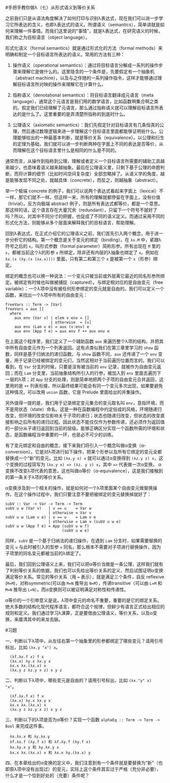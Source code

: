 #手把手教你做λ（七）从形式语义到等价关系

之前我们只是从语法角度解决了如何打印与识别λ表达式，现在我们可以进一步学习它所表达的含义，也即λ表达式的语义。所谓语义（semantics），简单讲就是如何来理解一件事情。而我们这里说的“事情”，就是λ表达式，在研究语义的时候，我们称之为目标语言（object language）。

形式化语义（formal semantics）就是通过形式化的方法（formal methods）来明确和制定一个目标语言所表达的语义。常用的方法有三种：

1. 操作语义（operational semantics）：通过将目标语言分解成一系列的操作步骤来理解它是做什么的。这里隐含的一个条件是，先要假定有一个抽象机（abstract machine），以及与之伴随的一系列操作指令，这样才能够通过理解目标语言所对映的操作来理解它在计算什么。

2. 指称语义（denotational semantics）：将目标语言翻译成元语言（meta language），通常这个元语言是我们用的数学语言，比如函数啊集合啊之类的。假定我们已经理解了元语言，那么通过指称语义就可以理解目标语言所表达的是什么了。这里重要的是弄清楚所指称的到底时什么。

3. 公理语义（axiomatic semantics）：我们先假定针对目标语言有几条恒真的公理，然后通过数理逻辑来进一步理解这个目标语言里面都能够证明些什么。公理能够给出的一种最基本判断，就是等价关系（equivalence）。以公理和衍生的定理为基础，我们就可以进一步判断两种在字面上不同的表达是否等价，从而理解在这个目标语言里什么是相同的什么是不同的。

通常而言，从操作到指称到公理，理解或者定义一个目标语言所需要的辅助工具越来越少，也意味着语义越来越抽象。最后在公理语义里，只剩下基于公理的命题判断，而将计算的细节（比如时间空间复杂度）全部忽略掉了。从语义学的角度，越是能够发现不同之处，就越具体（concrete），而反之，则越抽象（abstract）。

举一个极端 concrete 的例子，我们可以说两个表达式看起来字面上（lexical）不一样，那它们就不一样。但这样一来，所有的理解就都停留在字面上，没有价值（trivial）。反方向极端 abstract 例子，则是所有表达式都等价，都是一个意思。那这样的话，这个语言存在大量冗余（redundant），只留下一个符号不就好了吗？所以，对其中不同分寸的把握，也促成了不同的语义定义。而通过采用不同的形式化方法，则能够从多个层面来解释我们的目标语言，帮助理解。

回到λ表达式，在正式介绍它的公理语义之前，我们首先引入两个概念，用于进一步分析它的结构。第一个概念是关于变元的绑定（binding）。在 `λx.M` 中，紧跟λ符号之后的 `x`，叫形式参数（formal parameter）简称形参。所有出现在 `M` 里的 `x`，都被当前这个λ的形参 `x` 所绑定，除非还有内层的λ抽象也绑定了 `x`。例如在 `λx.(x (λy.(x (λx.x))))` 里面，只有第二和第三个 `x` 是被第一个 `x`（形参）绑定。 

绑定的概念也可以换一种说法：一个变元只被当前或外层离它最近的同名形参所绑定。被绑定有时候也叫做被捕捉（captured）。与绑定相对应的是自由变元（free variable）：一个λ项中没有被任何形参绑定的变元就是自由的。我们可以定义一个函数，来找出一个λ项中所有的自由变元：

    freeVars :: Term -> [Var]
    freeVars = aux []
      where
        aux env (Var v) | elem v env = [] 
                        | otherwise  = [v]
        aux env (Lam v e) = aux (v:env) e
        aux env (App f e) = aux env f ++ aux env e
 
在上面这个程序里，我们定义了一个辅助函数 `aux` 来遍历整个λ项的结构，并把其中所有自由变元作为一个列表返回。这有点类似我们在第三章里学习的 `show` 函数，同样是基于归纳法的递归函数。与 `show` 函数不同，`aux` 还传递了一个 `env` 变量，用于记录已经被绑定的变元们，当然这相对于当前遍历位置而言的。我们可以看到，在 `Var` 分支的时候，只要是没有被当前的 `env` 记录，就被作为自由变元返回；而在 `Lam` 分支里，当前抽象结构所引入的行参，被加入到 `env` 里面去遍历下一层的λ项；对 `App` 分支的处理，则是简单地把两个子项的自由变元合并返回，这里用的是 `++` 列表衔接，所以最终结果可能会有同一个变元多次出现，如果要避免这种情况，可以改用 `union` 函数，它是 Prelude 里面给出的并集操作。

另外值得一提的是，我们用于记录绑定变元集合的变元取名叫 `env`，意指环境，而不是用状态（state）命名。这是一种在函数编程中约定俗成的风格，环境随递归改变，但环境的改变仅影响关于子项的递归；状态也随递归改变，但状态的改变直接影响之后所有的递归过程。因此状态不能仅仅作为参数传递，还必须作为返回值的一部分从子递归返回到当前的层级。能够正确区分实现一个函数所需的环境和状态，是函数编程当中重要的一环，也是必不可少的训练。

有了变元绑定和自由的概念，接下来我们将引入一个概念叫做α变换（α-conversion）。它是对λ项进行如下操作，把某个形参以及所有它绑定的变元全都替换成一个“新”的变元。比如 `(λx.y x) x` 就可以通过α变换得到 `(λz.y z) x`，这个变换的过程简写为 `(λx.y x) => (λz. y z) x`，其中 `=>` 代表做一次α变换。 α变换不改变λ项代表的意思，这也叫做α等价（α-equivalence），这是我们接触到的第一条关于λ项的等价关系。

α变换涉及到一个相关的操作，就是如何对一个λ项里面某个自由变元做替换操作。在这个操作过程中，我们只要注意不要把被绑定的变元替换掉就好了：

    subV :: Var -> Var -> Term -> Term
    subV u w (Var v)   | v == u    = Var w
                       | otherwise = Var v
    subV u w (Lam v e) | v == u    = Lam v e
                       | otherwise = Lam v (subV u w e)
    subV u w (App f e) = App (subV u w f) 
                             (subV u w e)

同样，`subV` 是一个基于归纳法的递归操作，在遇到 `Lam` 分支时，如果需要替换的变元 `u` 与此时被引入的型参 `v` 同名，那么根本不需要对子项进行替换操作，因为子项里的同名变元都被当前的λ绑定了。

最后，我们回到公理语义上来，我们可以把α等价当做是一条公理，这样我们就有了判别等价关系的依据。我们也可以先给出等价关系的定义，然后试图证明α变换满足等价关系。常见的等价关系（用 `=` 表示），就是满足三个条件，自反 reflexive (`M=M`)，对称symmetric(可以由 `M=N` 推导出 `N=M`），传递transitive（可以由 `L=M` 和 `M=N` 推导出 `L=N`）。而α变换则可以被证明满足对称性和传递性。

α等价的一个引申意义是说，λ项中变元的命名不重要，重要的是它的绑定关系。绝大多数的结构化现代程序语言，都符合这个规律，但鲜少有语言正式给出相应的规则和定义。我们通过学习λ演算，正是要借由公理语义，等价关系，以及α变换，来厘清其中的来龙去脉。

#习题

一、判断以下λ项中，从左往右第一个抽象里的形参都绑定了哪些变元？请用引号标出，比如 `(λx.y "x") x`。

      (λf.λx.f x) f x 
      (λx.x) λy.x λx.y x 
      λx.x λx.(λx.x) x 
      (λx.y z λz.y x z) x y z

二、判断以下λ项中，哪些变元是自由的？请用引号标出，比如 `(λx."y" x) "x"`。

      (λf.λx.f x) f x 
      (λx.x) λy.x λx.y x 
      λx.x λx.(λx.x) x 
      (λx.y z λz.y x z) x y z

三、判断以下的λ项是否为α等价？实现一个函数 `alphaEq :: Term -> Term -> Bool` 来完成这件事。

      λx.λx.x 和 λy.λx.y
      λf.λx.f (λy.f x) 和 λf.λy.f (λy.f x) 
      λx.λy.x y 和 λy.λx.y x 
      λx.x λx.(λx.x) x 和 λx.x λy.(λx.x) y

四、在本章给出的α变换的定义中，我们注意到有一个条件就是要替换为“新”（也即原λ项中没有出现过）的变元，实际上这个条件其实过于严格（充分非必要），什么才是一个恰到好处的（充要）条件呢？

